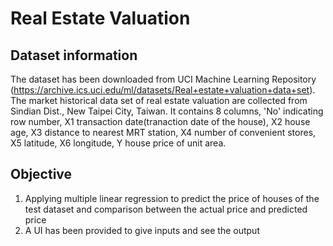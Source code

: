 # Real Estate Valuation
## Dataset information
The dataset has been downloaded from UCI Machine Learning Repository (https://archive.ics.uci.edu/ml/datasets/Real+estate+valuation+data+set).
The market historical data set of real estate valuation are collected from Sindian Dist., New Taipei City, Taiwan.
It contains 8 columns, 'No' indicating row number, X1 transaction date(tranaction date of the house), X2 house age, X3 distance to nearest MRT station, X4 number of convenient stores, X5 latitude, X6 longitude, Y house price of unit area.
## Objective
1. Applying multiple linear regression to predict the price of houses of the test dataset and comparison between the actual price and predicted price
2. A UI has been provided to give inputs and see the output
